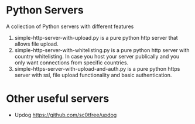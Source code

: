 # Python Servers
A collection of Python servers with different features

1. simple-http-server-with-upload.py is a pure python http server that allows file upload.
2. simple-http-server-with-whitelisting.py is a pure python http server with country whitelisting. In case you host your server publically and you only want connections from specific countries.
3. simple-https-server-with-upload-and-auth.py is a pure python https server with ssl, file upload functionality and basic authentication.


# Other useful servers
- Updog https://github.com/sc0tfree/updog
